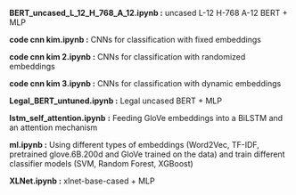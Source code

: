 **BERT_uncased_L_12_H_768_A_12.ipynb :** uncased L-12 H-768 A-12 BERT + MLP

**code cnn kim.ipynb :** CNNs for classification with fixed embeddings

**code cnn kim 2.ipynb :** CNNs for classification with randomized embeddings

**code cnn kim 3.ipynb :** CNNs for classification with dynamic embeddings

**Legal_BERT_untuned.ipynb :** Legal uncased BERT + MLP

**lstm_self_attention.ipynb** **:** Feeding GloVe embeddings into a BiLSTM and an attention mechanism

**ml.ipynb :** Using different types of embeddings (Word2Vec, TF-IDF, pretrained glove.6B.200d and GloVe trained on the data) and train different classifier models (SVM, Random Forest, XGBoost)

**XLNet.ipynb :** xlnet-base-cased + MLP
